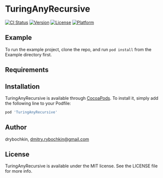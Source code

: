 # TuringAnyRecursive

[![CI Status](https://img.shields.io/travis/drybochkin/TuringAnyRecursive.svg?style=flat)](https://travis-ci.org/drybochkin/TuringAnyRecursive)
[![Version](https://img.shields.io/cocoapods/v/TuringAnyRecursive.svg?style=flat)](https://cocoapods.org/pods/TuringAnyRecursive)
[![License](https://img.shields.io/cocoapods/l/TuringAnyRecursive.svg?style=flat)](https://cocoapods.org/pods/TuringAnyRecursive)
[![Platform](https://img.shields.io/cocoapods/p/TuringAnyRecursive.svg?style=flat)](https://cocoapods.org/pods/TuringAnyRecursive)

## Example

To run the example project, clone the repo, and run `pod install` from the Example directory first.

## Requirements

## Installation

TuringAnyRecursive is available through [CocoaPods](https://cocoapods.org). To install
it, simply add the following line to your Podfile:

```ruby
pod 'TuringAnyRecursive'
```

## Author

drybochkin, dmitry.rybochkin@gmail.com

## License

TuringAnyRecursive is available under the MIT license. See the LICENSE file for more info.
